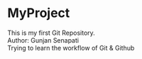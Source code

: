 # MyProject
This is my first Git Repository.
<br/>
Author: Gunjan Senapati 
<br/>
Trying to learn the workflow of Git & Github
